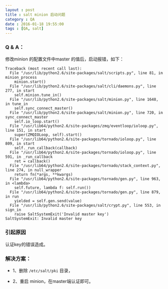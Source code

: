 ```yaml
---
layout : post
title : salt minion 启动问题
category : QA
date : 2016-01-18 19:55:00
tags : [QA, salt]
---
```




### Q & A：

修改minion 的配置文件中master 的值后，启动报错，如下：

    Traceback (most recent call last):
      File "/usr/lib/python2.6/site-packages/salt/scripts.py", line 81, in minion_process
        minion.start()
      File "/usr/lib/python2.6/site-packages/salt/cli/daemons.py", line 277, in start
        self.minion.tune_in()
      File "/usr/lib/python2.6/site-packages/salt/minion.py", line 1648, in tune_in
        self.sync_connect_master()
      File "/usr/lib/python2.6/site-packages/salt/minion.py", line 720, in sync_connect_master
        self.io_loop.start()
      File "/usr/lib64/python2.6/site-packages/zmq/eventloop/ioloop.py", line 151, in start
        super(ZMQIOLoop, self).start()
      File "/usr/lib64/python2.6/site-packages/tornado/ioloop.py", line 809, in start
        self._run_callback(callback)
      File "/usr/lib64/python2.6/site-packages/tornado/ioloop.py", line 591, in _run_callback
        ret = callback()
      File "/usr/lib64/python2.6/site-packages/tornado/stack_context.py", line 274, in null_wrapper
        return fn(*args, **kwargs)
      File "/usr/lib64/python2.6/site-packages/tornado/gen.py", line 963, in <lambda>
        self.future, lambda f: self.run())
      File "/usr/lib64/python2.6/site-packages/tornado/gen.py", line 879, in run
        yielded = self.gen.send(value)
      File "/usr/lib/python2.6/site-packages/salt/crypt.py", line 553, in sign_in
        raise SaltSystemExit('Invalid master key')
    SaltSystemExit: Invalid master key


<!-- more -->
### 引起原因

认证key的错误造成。

### 解决方案：

- 1、删除 `/etc/salt/pki` 目录，

- 2、重启 minion，在master端认证即可。





